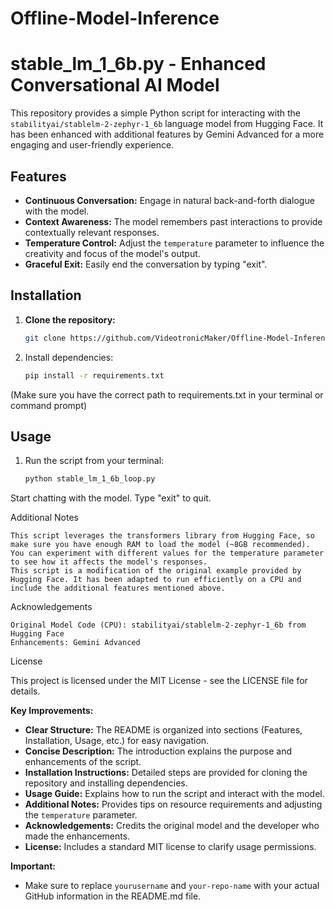 # Offline-Model-Inference

# stable_lm_1_6b.py - Enhanced Conversational AI Model

This repository provides a simple Python script for interacting with the `stabilityai/stablelm-2-zephyr-1_6b` language model from Hugging Face. It has been enhanced with additional features by Gemini Advanced for a more engaging and user-friendly experience.

## Features

* **Continuous Conversation:** Engage in natural back-and-forth dialogue with the model.
* **Context Awareness:** The model remembers past interactions to provide contextually relevant responses.
* **Temperature Control:** Adjust the `temperature` parameter to influence the creativity and focus of the model's output.
* **Graceful Exit:** Easily end the conversation by typing "exit".

## Installation

1. **Clone the repository:**
   ```bash
   git clone https://github.com/VideotronicMaker/Offline-Model-Inference

2. Install dependencies:
   ```bash
   pip install -r requirements.txt

(Make sure you have the correct path to requirements.txt in your terminal or command prompt)

## Usage

1. Run the script from your terminal:
   ```bash
   python stable_lm_1_6b_loop.py

Start chatting with the model. Type "exit" to quit.

Additional Notes

    This script leverages the transformers library from Hugging Face, so make sure you have enough RAM to load the model (~8GB recommended).
    You can experiment with different values for the temperature parameter to see how it affects the model's responses.
    This script is a modification of the original example provided by Hugging Face. It has been adapted to run efficiently on a CPU and include the additional features mentioned above.

Acknowledgements

    Original Model Code (CPU): stabilityai/stablelm-2-zephyr-1_6b from Hugging Face
    Enhancements: Gemini Advanced

License

This project is licensed under the MIT License - see the LICENSE file for details.


**Key Improvements:**

* **Clear Structure:** The README is organized into sections (Features, Installation, Usage, etc.) for easy navigation.
* **Concise Description:** The introduction explains the purpose and enhancements of the script.
* **Installation Instructions:** Detailed steps are provided for cloning the repository and installing dependencies.
* **Usage Guide:** Explains how to run the script and interact with the model.
* **Additional Notes:** Provides tips on resource requirements and adjusting the `temperature` parameter.
* **Acknowledgements:** Credits the original model and the developer who made the enhancements.
* **License:** Includes a standard MIT license to clarify usage permissions.

**Important:**

* Make sure to replace `yourusername` and `your-repo-name` with your actual GitHub information in the README.md file.
   




